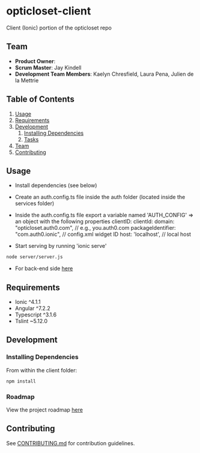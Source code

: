 # opticloset-client
Client (Ionic) portion of the opticloset repo

## Team

  - __Product Owner__: 
  - __Scrum Master__: Jay Kindell
  - __Development Team Members__: Kaelyn Chresfield, Laura Pena, Julien de la Mettrie

## Table of Contents

1. [Usage](#Usage)
1. [Requirements](#requirements)
1. [Development](#development)
    1. [Installing Dependencies](#installing-dependencies)
    1. [Tasks](#tasks)
1. [Team](#team)
1. [Contributing](#contributing)

## Usage

- Install dependencies (see below)
- Create an auth.config.ts file inside the auth folder (located inside the services folder)
- Inside the auth.config.ts file export a variable named 'AUTH_CONFIG' => an object with the following properties
  clientID: 
  clientId: 
  domain: "opticloset.auth0.com", // e.g., you.auth0.com
  packageIdentifier: "com.auth0.ionic", // config.xml widget ID
  host: 'localhost', // local host

- Start serving by running 'ionic serve'

```sh
node server/server.js
```

- For back-end side [here](https://github.com/technolagists/opticloset-client)

## Requirements

- Ionic ^4.1.1
- Angular ^7.2.2
- Typescript ^3.1.6
- Tslint ~5.12.0

## Development

### Installing Dependencies

From within the client folder:

```sh
npm install

```

### Roadmap

View the project roadmap [here](https://github.com/technolagists/opticloset/issues)


## Contributing

See [CONTRIBUTING.md](_CONTRIBUTING.md) for contribution guidelines.
